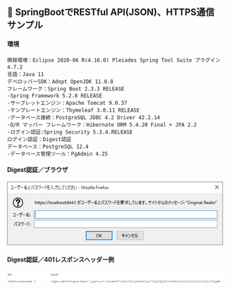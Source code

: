 ﻿## :leaves: SpringBootでRESTful API(JSON)、HTTPS通信サンプル

#### 環境
```
開発環境：Eclipse 2020-06 R(4.16.0) Pleiades Spring Tool Suite プラグイン 4.7.2
言語：Java 11
デベロッパーSDK：Adopt OpenJDK 11.0.8
フレームワーク：Spring Boot 2.3.3 RELEASE
-Spring Framework 5.2.8 RELEASE
-サーブレットエンジン：Apache Tomcat 9.0.37
-テンプレートエンジン：Thymeleaf 3.0.11 RELEASE
-データベース接続：PostgreSQL JDBC 4.2 Driver 42.2.14
-O/R マッパー フレームワーク：Hibernate ORM 5.4.20 Final + JPA 2.2
-ログイン認証:Spring Security 5.3.4.RELEASE  
ログイン認証：Digest認証
データベース：PostgreSQL 12.4
-データベース管理ツール：PgAdmin 4.25
```

#### Digest認証／ブラウザ  
![Img](ReadmeImg.png)

#### Digest認証／401レスポンスヘッダー例  
![Img2](ReadmeImg2.png)